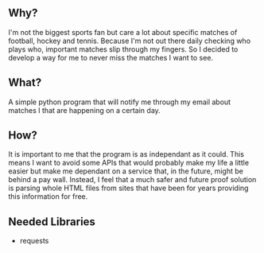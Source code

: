 ## Why?
I'm not the biggest sports fan but care a lot about specific matches of football, hockey and tennis. Because I'm not out there daily checking who plays who, important matches slip through my fingers. So I decided to develop a way for me to never miss the matches I want to see.

## What?
A simple python program that will notify me through my email about matches I that are happening on a certain day.

## How?
It is important to me that the program is as independant as it could. This means I want to avoid some APIs that would probably make my life a little easier but make me dependant on a service that, in the future, might be behind a pay wall. Instead, I feel that a much safer and future proof solution is parsing whole HTML files from sites that have been for years providing this information for free.

## Needed Libraries
- requests